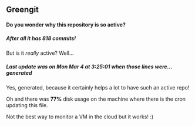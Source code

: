 ## Greengit

#### Do you wonder why this repository is so active?

##### After all it has 818 commits!

But is it *really* active? Well...

##### Last update was on Mon Mar 4 at 3:25:01 when those lines were... generated

Yes, generated, because it certainly helps a lot to have such an active repo!

Oh and there was **77%** disk usage on the machine
where there is the cron updating this file.

Not the best way to monitor a VM in the cloud but it works! :)
